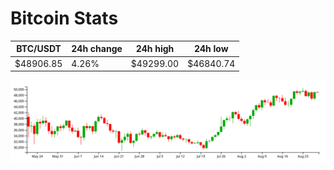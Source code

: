 # Bitcoin Stats

BTC/USDT|24h change|24h high|24h low|
|---|---|---|---|
|$48906.85|4.26%|$49299.00|$46840.74|

<img src="./chart.svg">
